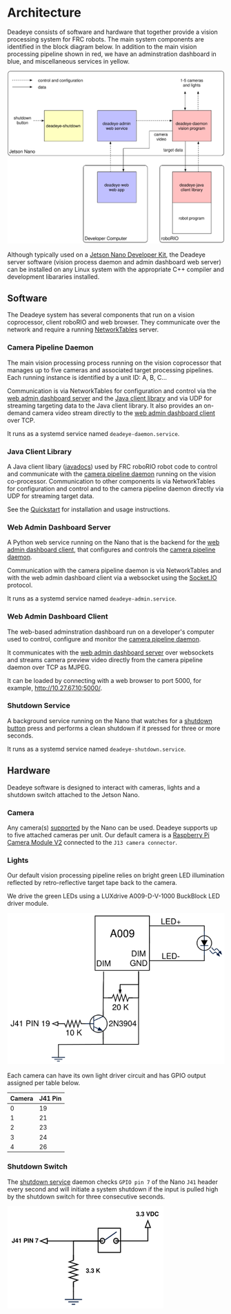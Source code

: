 # Architecture

Deadeye consists of software and hardware that together provide a vision
processing system for FRC robots. The main system components are identified in
the block diagram below. In addition to the main vision processing pipeline
shown in red, we have an adminstration dashboard in blue, and miscellaneous
services in yellow.

<img src="images/block-diagram.svg" class="figure figure-80"/>

Although typically used on a [Jetson Nano Developer Kit][jndk], the Deadeye
server software (vision process daemon and admin dashboard web server) can be
installed on any Linux system with the appropriate C++ compiler and development
libararies installed.

[jndk]: https://developer.nvidia.com/EMBEDDED/jetson-nano-developer-kit/

## Software

The Deadeye system has several components that run on a vision coprocessor,
client roboRIO and web browser. They communicate over the network and require a
running [NetworkTables][nt] server.

[nt]: https://docs.wpilib.org/en/stable/docs/software/networktables/

### Camera Pipeline Daemon

The main vision processing process running on the vision coprocessor that
manages up to five cameras and associated target processing pipelines. Each
running instance is identified by a unit ID: A, B, C...

Communication is via NetworkTables for configuration and control via the [web
admin dashboard server](#web-admin-dashboard-server) and the [Java client
library](#java-client-library) and via UDP for streaming targeting data to the
Java client library. It also provides an on-demand camera video stream directly
to the [web admin dashboard client](#web-admin-dashboard-client) over TCP.

It runs as a systemd service named `deadeye-daemon.service`.

### Java Client Library

A Java client libary ([javadocs](javadoc/)) used by FRC roboRIO robot code to
control and communicate with the [camera pipeline
daemon](#camera-pipeline-daemon) running on the vision co-processor.
Communication to other components is via NetworkTables for configuration and
control and to the camera pipeline daemon directly via UDP for streaming target
data.

See the [Quickstart](quickstart/robot.md#add-deadeye-library) for installation
and usage instructions.

### Web Admin Dashboard Server

A Python web service running on the Nano that is the backend for the [web admin
dashboard client](#web-admin-dashboard-client), that configures and controls
the [camera pipeline daemon](#camera-pipeline-daemon).

Communication with the camera pipeline daemon is via NetworkTables and with the
web admin dashboard client via a websocket using the [Socket.IO][socketio]
protocol.

[socketio]: https://socket.io

It runs as a systemd service named `deadeye-admin.service`.

### Web Admin Dashboard Client

The web-based adminstration dashboard run on a developer's computer used to
control, configure and monitor the [camera pipeline
daemon](#camera-pipeline-daemon).

It communicates with the [web admin dashboard
server](#web-admin-dashboard-server) over websockets and streams camera preview
video directly from the camera pipeline daemon over TCP as MJPEG.

It can be loaded by connecting with a web browser to port 5000, for example,
<http://10.27.67.10:5000/>.

### Shutdown Service

A background service running on the Nano that watches for a [shutdown
button](#shutdown-switch) press and performs a clean shutdown if it pressed for
three or more seconds.

It runs as a systemd service named `deadeye-shutdown.service`.

## Hardware

Deadeye software is designed to interact with cameras, lights and a
shutdown switch attached to the Jetson Nano.

### Camera

Any camera(s)
[supported](https://developer.nvidia.com/embedded/jetson-partner-supported-cameras)
by the Nano can be used. Deadeye supports up to five attached cameras per unit.
Our default camera is a [Raspberry Pi Camera Module
V2](https://www.raspberrypi.org/products/camera-module-v2/) connected to the
`J13 camera connector`.

### Lights

Our default vision processing pipeline relies on bright green LED
illumination reflected by retro-reflective target tape back to the
camera.

We drive the green LEDs using a LUXdrive A009-D-V-1000 BuckBlock LED
driver module.

<img src="images/lights-schematic.svg" class="figure figure-50"/>

Each camera can have its own light driver circuit and has GPIO output
assigned per table below.

| Camera | J41 Pin |
| ------ | ------- |
| 0      | 19      |
| 1      | 21      |
| 2      | 23      |
| 3      | 24      |
| 4      | 26      |

### Shutdown Switch

The [shutdown service](#shutdown-service) daemon checks `GPIO pin 7` of the
Nano `J41` header every second and will initiate a system shutdown if the input
is pulled high by the shutdown switch for three consecutive seconds.

<img src="images/shutdown-schematic.svg" class="figure figure-50"/>
